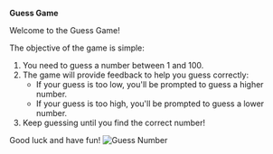  **Guess Game**

Welcome to the Guess Game!

The objective of the game is simple:
1. You need to guess a number between 1 and 100.
2. The game will provide feedback to help you guess correctly:
   - If your guess is too low, you'll be prompted to guess a higher number.
   - If your guess is too high, you'll be prompted to guess a lower number.
3. Keep guessing until you find the correct number!

Good luck and have fun!
![Guess Number](https://github.com/MiftahMJ/Python-Basic-to-Expert/assets/139647947/0819aabc-aaf4-4b1d-a301-cfde1653ff51)
